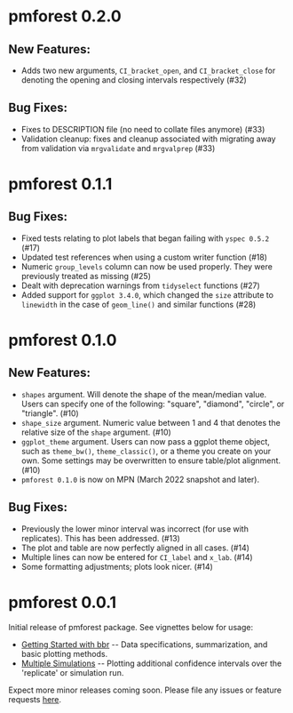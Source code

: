 # pmforest 0.2.0

## New Features:

* Adds two new arguments, `CI_bracket_open`, and `CI_bracket_close` for denoting the opening and closing intervals respectively (#32)

## Bug Fixes:

* Fixes to DESCRIPTION file (no need to collate files anymore) (#33)
* Validation cleanup: fixes and cleanup associated with migrating away from validation via `mrgvalidate` and `mrgvalprep` (#33)

# pmforest 0.1.1

## Bug Fixes:

* Fixed tests relating to plot labels that began failing with `yspec 0.5.2` (#17)
* Updated test references when using a custom writer function (#18)
* Numeric `group_levels` column can now be used properly. They were previously treated as missing (#25)
* Dealt with deprecation warnings from `tidyselect` functions (#27)
* Added support for `ggplot 3.4.0`, which changed the `size` attribute to `linewidth` in the case of `geom_line()` and similar functions (#28)


# pmforest 0.1.0

## New Features:

* `shapes` argument. Will denote the shape of the mean/median value. Users can specify one of the following: "square", "diamond", "circle", or "triangle". (#10)
* `shape_size` argument. Numeric value between 1 and 4 that denotes the relative size of the `shape` argument. (#10)
* `ggplot_theme` argument. Users can now pass a ggplot theme object, such as `theme_bw()`, `theme_classic()`, or a theme you create on your own. Some settings may be overwritten to ensure table/plot alignment. (#10)
* `pmforest 0.1.0` is now on MPN (March 2022 snapshot and later).

## Bug Fixes:

* Previously the lower minor interval was incorrect (for use with replicates). This has been addressed. (#13)
* The plot and table are now perfectly aligned in all cases. (#14)
* Multiple lines can now be entered for `CI_label` and `x_lab`. (#14)
* Some formatting adjustments; plots look nicer. (#14)


# pmforest 0.0.1

Initial release of pmforest package. See vignettes below for usage:


* [Getting Started with bbr](https://metrumresearchgroup.github.io/pmforest/articles/getting-started.html) -- Data specifications, summarization, and basic plotting methods.
* [Multiple Simulations](https://metrumresearchgroup.github.io/pmforest/articles/multiple-simulations.html) -- Plotting additional confidence intervals over the 'replicate' or simulation run.


Expect more minor releases coming soon. Please file any issues or feature requests [here](https://github.com/metrumresearchgroup/pmforest/issues). 
